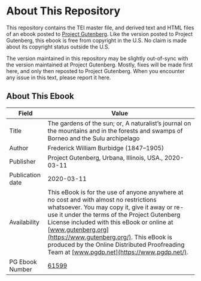 # About This Repository

This repository contains the TEI master file, and derived text and HTML files of an ebook posted to [Project Gutenberg](https://www.gutenberg.org/). Like the version posted to Project Gutenberg, this ebook is free from copyright in the U.S. No claim is made about its copyright status outside the U.S.

The version maintained in this repository may be slightly out-of-sync with the version maintained at Project Gutenberg. Mostly, fixes will be made first here, and only then reposted to Project Gutenberg. When you encounter any issue in this text, please report it here.

## About This Ebook

| Field | Value |
| ----- | ----- |
| Title | The gardens of the sun; or, A naturalist’s journal on the mountains and in the forests and swamps of Borneo and the Sulu archipelago |
| Author | Frederick William Burbidge (1847–1905) |
| Publisher | Project Gutenberg, Urbana, Illinois, USA., 2020-03-11 |
| Publication date | 2020-03-11 |
| Availability | This eBook is for the use of anyone anywhere at no cost and with almost no restrictions whatsoever. You may copy it, give it away or re-use it under the terms of the Project Gutenberg License included with this eBook or online at [www.gutenberg.org](https://www.gutenberg.org/). This eBook is produced by the Online Distributed Proofreading Team at [www.pgdp.net](https://www.pgdp.net/). |
| PG Ebook Number | [61599](https://www.gutenberg.org/ebooks/61599) |
